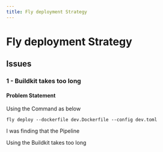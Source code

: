 ```yaml
---
title: Fly deployment Strategy
---
```


# Fly deployment Strategy

## Issues

### 1 - Buildkit takes too long

#### Problem Statement

Using the Command as below

```shell
fly deploy --dockerfile dev.Dockerfile --config dev.toml
```
 
I was finding that the Pipeline 


Using the Buildkit takes too long